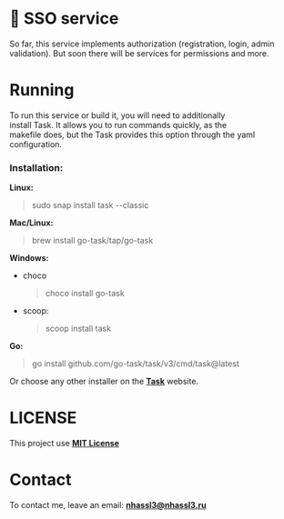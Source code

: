 # 🎉 SSO service

So far, this service implements authorization (registration, login, admin validation). But soon there will be services for permissions and more.

# Running

To run this service or build it, you will need to additionally\
install Task. It allows you to run commands quickly, as the\
makefile does, but the Task provides this option through the yaml\
configuration.

### Installation:
**Linux:**

> sudo snap install task --classic

**Mac/Linux:**

> brew install go-task/tap/go-task

**Windows:**

- choco

	> choco install go-task

- scoop:

	> scoop install task

**Go:**
> go install github.com/go-task/task/v3/cmd/task@latest

Or choose any other installer on the **[Task](https://taskfile.dev/installation/)** website.

# LICENSE
This project use **[MIT License](https://google.com)**

# Contact
To contact me, leave an email: **nhassl3@nhassl3.ru**